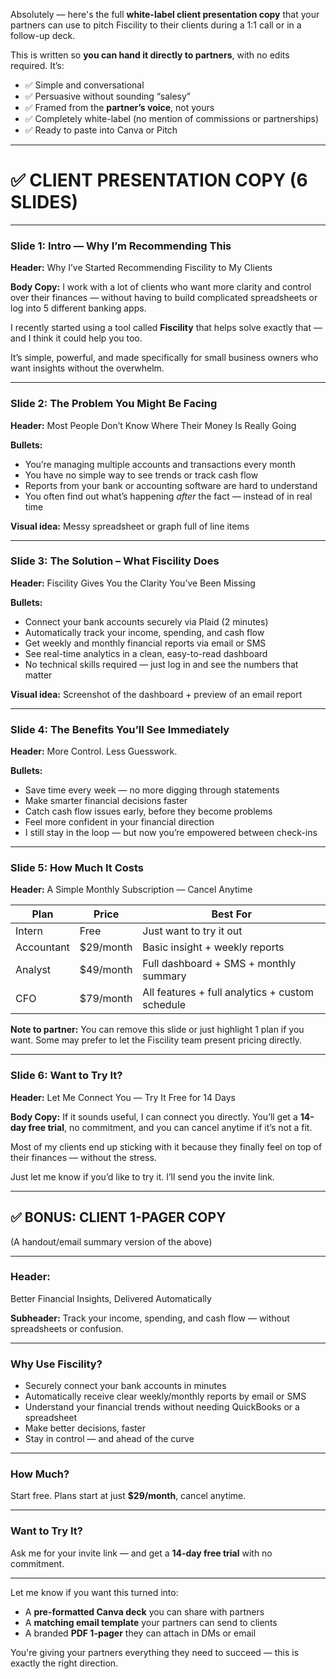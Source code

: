 Absolutely — here's the full **white-label client presentation copy** that your partners can use to pitch Fiscility to their clients during a 1:1 call or in a follow-up deck.

This is written so **you can hand it directly to partners**, with no edits required. It’s:

* ✅ Simple and conversational
* ✅ Persuasive without sounding “salesy”
* ✅ Framed from the **partner’s voice**, not yours
* ✅ Completely white-label (no mention of commissions or partnerships)
* ✅ Ready to paste into Canva or Pitch

---

# ✅ CLIENT PRESENTATION COPY (6 SLIDES)

---

### **Slide 1: Intro — Why I’m Recommending This**

**Header:**
Why I’ve Started Recommending Fiscility to My Clients

**Body Copy:**
I work with a lot of clients who want more clarity and control over their finances — without having to build complicated spreadsheets or log into 5 different banking apps.

I recently started using a tool called **Fiscility** that helps solve exactly that — and I think it could help you too.

It’s simple, powerful, and made specifically for small business owners who want insights without the overwhelm.

---

### **Slide 2: The Problem You Might Be Facing**

**Header:**
Most People Don’t Know Where Their Money Is Really Going

**Bullets:**

* You’re managing multiple accounts and transactions every month
* You have no simple way to see trends or track cash flow
* Reports from your bank or accounting software are hard to understand
* You often find out what’s happening *after* the fact — instead of in real time

**Visual idea:**
Messy spreadsheet or graph full of line items

---

### **Slide 3: The Solution – What Fiscility Does**

**Header:**
Fiscility Gives You the Clarity You’ve Been Missing

**Bullets:**

* Connect your bank accounts securely via Plaid (2 minutes)
* Automatically track your income, spending, and cash flow
* Get weekly and monthly financial reports via email or SMS
* See real-time analytics in a clean, easy-to-read dashboard
* No technical skills required — just log in and see the numbers that matter

**Visual idea:**
Screenshot of the dashboard + preview of an email report

---

### **Slide 4: The Benefits You’ll See Immediately**

**Header:**
More Control. Less Guesswork.

**Bullets:**

* Save time every week — no more digging through statements
* Make smarter financial decisions faster
* Catch cash flow issues early, before they become problems
* Feel more confident in your financial direction
* I still stay in the loop — but now you’re empowered between check-ins

---

### **Slide 5: How Much It Costs**

**Header:**
A Simple Monthly Subscription — Cancel Anytime

| Plan       | Price      | Best For                                        |
| ---------- | ---------- | ----------------------------------------------- |
| Intern     | Free       | Just want to try it out                         |
| Accountant | \$29/month | Basic insight + weekly reports                  |
| Analyst    | \$49/month | Full dashboard + SMS + monthly summary          |
| CFO        | \$79/month | All features + full analytics + custom schedule |

**Note to partner:** You can remove this slide or just highlight 1 plan if you want. Some may prefer to let the Fiscility team present pricing directly.

---

### **Slide 6: Want to Try It?**

**Header:**
Let Me Connect You — Try It Free for 14 Days

**Body Copy:**
If it sounds useful, I can connect you directly. You’ll get a **14-day free trial**, no commitment, and you can cancel anytime if it’s not a fit.

Most of my clients end up sticking with it because they finally feel on top of their finances — without the stress.

Just let me know if you’d like to try it. I’ll send you the invite link.

---

## ✅ BONUS: CLIENT 1-PAGER COPY

(A handout/email summary version of the above)

---

### **Header:**

Better Financial Insights, Delivered Automatically

**Subheader:**
Track your income, spending, and cash flow — without spreadsheets or confusion.

---

### **Why Use Fiscility?**

* Securely connect your bank accounts in minutes
* Automatically receive clear weekly/monthly reports by email or SMS
* Understand your financial trends without needing QuickBooks or a spreadsheet
* Make better decisions, faster
* Stay in control — and ahead of the curve

---

### **How Much?**

Start free. Plans start at just **\$29/month**, cancel anytime.

---

### **Want to Try It?**

Ask me for your invite link — and get a **14-day free trial** with no commitment.

---

Let me know if you want this turned into:

* A **pre-formatted Canva deck** you can share with partners
* A **matching email template** your partners can send to clients
* A branded **PDF 1-pager** they can attach in DMs or email

You're giving your partners everything they need to succeed — this is exactly the right direction.
